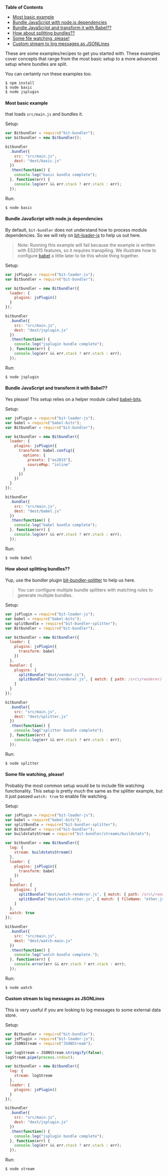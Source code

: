 <!-- START doctoc generated TOC please keep comment here to allow auto update -->
<!-- DON'T EDIT THIS SECTION, INSTEAD RE-RUN doctoc TO UPDATE -->
**Table of Contents**

- [Most basic example](#most-basic-example)
- [Bundle JavaScript with node.js dependencies](#bundle-javascript-with-nodejs-dependencies)
- [Bundle JavaScript and transform it with Babel??](#bundle-javascript-and-transform-it-with-babel)
- [How about splitting bundles??](#how-about-splitting-bundles)
- [Some file watching, please!](#some-file-watching-please)
- [Custom stream to log messages as JSONLines](#custom-stream-to-log-messages-as-jsonlines)

<!-- END doctoc generated TOC please keep comment here to allow auto update -->

These are some examples/recipes to get you started with. These examples cover concepts that range from the most basic setup to a more advanced setup where bundles are split.

You can certainly run these examples too.

```
$ npm install
$ node basic
$ node jsplugin
```

#### Most basic example

that loads `src/main.js` and bundles it.

Setup:
``` javascript
var Bitbundler = require("bit-bundler");
var bitbundler = new Bitbundler();

bitbundler
  .bundle({
    src: "src/main.js",
    dest: "dest/basic.js"
  })
  .then(function() {
    console.log("basic bundle complete");
  }, function(err) {
    console.log(err && err.stack ? err.stack : err);
  });
```

Run:
```
$ node basic
```

#### Bundle JavaScript with node.js dependencies

By default, `bit-bundler` does not understand how to process module dependencies.  So we will rely on [bit-loader-js](https://github.com/MiguelCastillo/bit-loader-js) to help us out here.

> Note: Running this example will fail because the example is written with ES2015 features, so it requires transpiling. We illustrate how to configure [babel](http://babeljs.io/) a little later to tie this whole thing together.

Setup:
``` javascript
var jsPlugin = require("bit-loader-js");
var Bitbundler = require("bit-bundler");

var bitbundler = new Bitbundler({
  loader: {
    plugins: jsPlugin()
  }
});

bitbundler
  .bundle({
    src: "src/main.js",
    dest: "dest/jsplugin.js"
  })
  .then(function() {
    console.log("jsplugin bundle complete");
  }, function(err) {
    console.log(err && err.stack ? err.stack : err);
  });
```

Run:
```
$ node jsplugin
```

#### Bundle JavaScript and transform it with Babel??

Yes please! This setup relies on a helper module called [babel-bits](https://github.com/MiguelCastillo/babel-bits).

Setup:
``` javascript
var jsPlugin = require("bit-loader-js");
var babel = require("babel-bits");
var Bitbundler = require("bit-bundler");

var bitbundler = new Bitbundler({
  loader: {
    plugins: jsPlugin({
      transform: babel.config({
        options: {
          presets: ["es2015"],
          sourceMap: "inline"
        }
      })
    })
  }
});

bitbundler
  .bundle({
    src: "src/main.js",
    dest: "dest/babel.js"
  })
  .then(function() {
    console.log("babel bundle complete");
  }, function(err) {
    console.log(err && err.stack ? err.stack : err);
  });
```

Run:
```
$ node babel
```


#### How about splitting bundles??

Yup, use the bundler plugin [bit-bundler-splitter](https://github.com/MiguelCastillo/bit-bundler-splitter) to help us here.

> You can configure multiple bundle splitters with matching rules to generate multiple bundles.

Setup:
``` javascript
var jsPlugin = require("bit-loader-js");
var babel = require("babel-bits");
var splitBundle = require("bit-bundler-splitter");
var Bitbundler = require("bit-bundler");

var bitbundler = new Bitbundler({
  loader: {
    plugins: jsPlugin({
      transform: babel
    })
  },
  bundler: {
    plugins: [
      splitBundle("dest/vendor.js"),
      splitBundle("dest/renderer.js", { match: { path: /src\/renderer/ } })
    ]
  }
});

bitbundler
  .bundle({
    src: "src/main.js",
    dest: "dest/splitter.js"
  })
  .then(function() {
    console.log("splitter bundle complete");
  }, function(err) {
    console.log(err && err.stack ? err.stack : err);
  });
```

Run:
```
$ node splitter
```


#### Some file watching, please!

Probably the most common setup would be to include file watching functionality. This setup is pretty much the same as the splitter example, but it just passed `watch: true` to enable file watching.

Setup:
``` javascript
var jsPlugin = require("bit-loader-js");
var babel = require("babel-bits");
var splitBundle = require("bit-bundler-splitter");
var Bitbundler = require("bit-bundler");
var buildstatsStream = require("bit-bundler/streams/buildstats");

var bitbundler = new Bitbundler({
  log: {
    stream: buildstatsStream()
  },
  loader: {
    plugins: jsPlugin({
      transform: babel
    })
  },
  bundler: {
    plugins: [
      splitBundle("dest/watch-renderer.js", { match: { path: /src\/renderer/ } }),
      splitBundle("dest/watch-other.js", { match: { fileName: "other.js" } })
    ]
  },
  watch: true
});

bitbundler
  .bundle({
    src: "src/main.js",
    dest: "dest/watch-main.js"
  })
  .then(function() {
    console.log("watch bundle complete.");
  }, function(err) {
    console.error(err && err.stack ? err.stack : err);
  });
```

Run:
```
$ node watch
```


#### Custom stream to log messages as JSONLines

This is very useful if you are looking to log messages to some external data store.

Setup:
``` javascript
var Bitbundler = require("bit-bundler");
var jsPlugin = require("bit-loader-js");
var JSONStream = require("JSONStream");

var logStream = JSONStream.stringify(false);
logStream.pipe(process.stdout);

var bitbundler = new Bitbundler({
  log: {
    stream: logStream
  },
  loader: {
    plugins: jsPlugin()
  }
});

bitbundler
  .bundle({
    src: "src/main.js",
    dest: "dest/jsplugin.js"
  })
  .then(function() {
    console.log("jsplugin bundle complete");
  }, function(err) {
    console.log(err && err.stack ? err.stack : err);
  });
```

Run:
```
$ node stream
```
